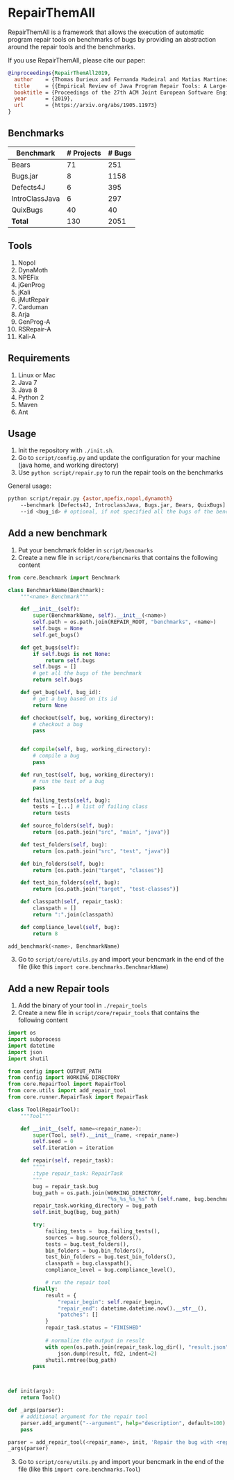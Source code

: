 # RepairThemAll

RepairThemAll is a framework that allows the execution of automatic program repair tools on benchmarks of bugs by providing an abstraction around the repair tools and the benchmarks.

If you use RepairThemAll, please cite our paper:

```bibtex
@inproceedings{RepairThemAll2019,
  author    = {Thomas Durieux and Fernanda Madeiral and Matias Martinez and Rui Abreu},
  title     = {{Empirical Review of Java Program Repair Tools: A Large-Scale Experiment on 2,141 Bugs and 23,551 Repair Attempts}},
  booktitle = {Proceedings of the 27th ACM Joint European Software Engineering Conference and Symposium on the Foundations of Software Engineering (ESEC/FSE '19)},
  year      = {2019},
  url       = {https://arxiv.org/abs/1905.11973}
}
```

## Benchmarks

| Benchmark      | # Projects | # Bugs |
| -------------- | -----------| -------|
| Bears          |         71 |    251 |
| Bugs.jar       |          8 |   1158 |
| Defects4J      |          6 |    395 |
| IntroClassJava |          6 |    297 |
| QuixBugs       |         40 |     40 |
| **Total**      |        130 |   2051 |

## Tools

1. Nopol
2. DynaMoth
3. NPEFix
4. jGenProg
5. jKali
6. jMutRepair
7. Carduman
8. Arja
9. GenProg-A
10. RSRepair-A
11. Kali-A

## Requirements

1. Linux or Mac
2. Java 7
3. Java 8
4. Python 2
5. Maven
6. Ant

## Usage

1. Init the repository with `./init.sh`.
2. Go to `script/config.py` and update the configuration for your machine (java home, and working directory)
3. Use `python script/repair.py` to run the repair tools on the benchmarks

General usage:

```bash
python script/repair.py {astor,npefix,nopol,dynamoth}
    --benchmark [Defects4J, IntroclassJava, Bugs.jar, Bears, QuixBugs]
    --id <bug_id> # optional, if not specified all the bugs of the benchmark will be executed. The format is specific for each benchmark
```

## Add a new benchmark

1. Put your benchmark folder in `script/bencmarks`
2. Create a new file in `script/core/bencmarks` that contains the following content

```py
from core.Benchmark import Benchmark

class BenchmarkName(Benchmark):
    """<name> Benchmark"""

    def __init__(self):
        super(BenchmarkName, self).__init__(<name>)
        self.path = os.path.join(REPAIR_ROOT, "benchmarks", <name>)
        self.bugs = None
        self.get_bugs()

    def get_bugs(self):
        if self.bugs is not None:
            return self.bugs
        self.bugs = []
        # get all the bugs of the benchmark
        return self.bugs

    def get_bug(self, bug_id):
        # get a bug based on its id
        return None

    def checkout(self, bug, working_directory):
        # checkout a bug
        pass


    def compile(self, bug, working_directory):
        # compile a bug
        pass

    def run_test(self, bug, working_directory):
        # run the test of a bug
        pass

    def failing_tests(self, bug):
        tests = [...] # list of failing class
        return tests

    def source_folders(self, bug):
        return [os.path.join("src", "main", "java")]

    def test_folders(self, bug):
        return [os.path.join("src", "test", "java")]

    def bin_folders(self, bug):
        return [os.path.join("target", "classes")]

    def test_bin_folders(self, bug):
        return [os.path.join("target", "test-classes")]

    def classpath(self, repair_task):
        classpath = []
        return ":".join(classpath)

    def compliance_level(self, bug):
        return 8

add_benchmark(<name>, BenchmarkName)
```

3. Go to `script/core/utils.py` and import your bencmark in the end of the file (like this `import core.benchmarks.BenchmarkName`)

## Add a new Repair tools

1. Add the binary of your tool in `./repair_tools`
2. Create a new file in `script/core/repair_tools` that contains the following content

```py
import os
import subprocess
import datetime
import json
import shutil

from config import OUTPUT_PATH
from config import WORKING_DIRECTORY
from core.RepairTool import RepairTool
from core.utils import add_repair_tool
from core.runner.RepairTask import RepairTask

class Tool(RepairTool):
    """Tool"""

    def __init__(self, name=<repair_name>):
        super(Tool, self).__init__(name, <repair_name>)
        self.seed = 0
        self.iteration = iteration

    def repair(self, repair_task):
        """"
        :type repair_task: RepairTask
        """
        bug = repair_task.bug
        bug_path = os.path.join(WORKING_DIRECTORY,
                                "%s_%s_%s_%s" % (self.name, bug.benchmark.name, bug.project, bug.bug_id))
        repair_task.working_directory = bug_path
        self.init_bug(bug, bug_path)

        try:
            failing_tests =  bug.failing_tests(),
            sources = bug.source_folders(),
            tests = bug.test_folders(),
            bin_folders = bug.bin_folders(),
            test_bin_folders = bug.test_bin_folders(),
            classpath = bug.classpath(),
            compliance_level = bug.compliance_level(),

            # run the repair tool
        finally:
            result = {
                "repair_begin": self.repair_begin,
                "repair_end": datetime.datetime.now().__str__(),
                "patches": []
            }
            repair_task.status = "FINISHED"
            
            # normalize the output in result
            with open(os.path.join(repair_task.log_dir(), "result.json"), "w+") as fd2:
                json.dump(result, fd2, indent=2)
            shutil.rmtree(bug_path)
        pass



def init(args):
    return Tool()

def _args(parser):
    # additional argument for the repair tool
    parser.add_argument("--argument", help="description", default=100)
    pass

parser = add_repair_tool(<repair_name>, init, 'Repair the bug with <repair_name>')
_args(parser)
```

3. Go to `script/core/utils.py` and import your bencmark in the end of the file (like this `import core.benchmarks.Tool`)
